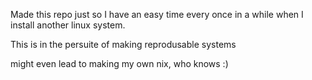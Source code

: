 Made this repo just so I have an easy time every once in a while when I install another linux system.

This is in the persuite of making reprodusable systems

might even lead to making my own nix, who knows :)
